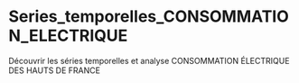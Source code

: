 # Series_temporelles_CONSOMMATION_ELECTRIQUE
Découvrir les séries temporelles et analyse CONSOMMATION ÉLECTRIQUE DES HAUTS DE FRANCE
